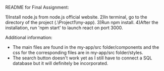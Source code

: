 README for Final Assignment:

1)Install node.js from node.js official website.
2)In terminal, go to the directory of the project (.\Project1\my-app).
3)Run npm install.
4)After the installation, run 'npm start' to launch react on port 3000.

Additional information:
- The main files are found in the my-app/src folder/components and the css for 
the corresponding files are in my-app/src folder/styles.
- The search button doesn't work yet as I still have to connect a SQL database but it will definitely be incorporated.


